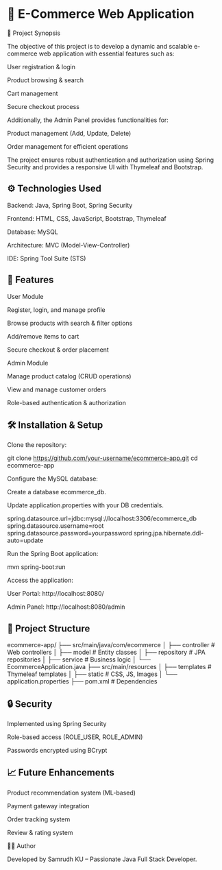 # 🛒 E-Commerce Web Application
📌 Project Synopsis

The objective of this project is to develop a dynamic and scalable e-commerce web application with essential features such as:

User registration & login

Product browsing & search

Cart management

Secure checkout process

Additionally, the Admin Panel provides functionalities for:

Product management (Add, Update, Delete)

Order management for efficient operations

The project ensures robust authentication and authorization using Spring Security and provides a responsive UI with Thymeleaf and Bootstrap.

## ⚙️ Technologies Used

Backend: Java, Spring Boot, Spring Security

Frontend: HTML, CSS, JavaScript, Bootstrap, Thymeleaf

Database: MySQL

Architecture: MVC (Model-View-Controller)

IDE: Spring Tool Suite (STS)

## 🚀 Features
User Module

Register, login, and manage profile

Browse products with search & filter options

Add/remove items to cart

Secure checkout & order placement

Admin Module

Manage product catalog (CRUD operations)

View and manage customer orders

Role-based authentication & authorization

## 🛠️ Installation & Setup

Clone the repository:

git clone https://github.com/your-username/ecommerce-app.git
cd ecommerce-app


Configure the MySQL database:

Create a database ecommerce_db.

Update application.properties with your DB credentials.

spring.datasource.url=jdbc:mysql://localhost:3306/ecommerce_db
spring.datasource.username=root
spring.datasource.password=yourpassword
spring.jpa.hibernate.ddl-auto=update


Run the Spring Boot application:

mvn spring-boot:run


Access the application:

User Portal: http://localhost:8080/

Admin Panel: http://localhost:8080/admin

## 📂 Project Structure
ecommerce-app/
 ├── src/main/java/com/ecommerce
 │    ├── controller    # Web controllers
 │    ├── model         # Entity classes
 │    ├── repository    # JPA repositories
 │    ├── service       # Business logic
 │    └── EcommerceApplication.java
 ├── src/main/resources
 │    ├── templates     # Thymeleaf templates
 │    ├── static        # CSS, JS, Images
 │    └── application.properties
 ├── pom.xml            # Dependencies

## 🔒 Security

Implemented using Spring Security

Role-based access (ROLE_USER, ROLE_ADMIN)

Passwords encrypted using BCrypt

## 📈 Future Enhancements

Product recommendation system (ML-based)

Payment gateway integration

Order tracking system

Review & rating system

👨‍💻 Author

Developed by Samrudh KU – Passionate Java Full Stack Developer.
